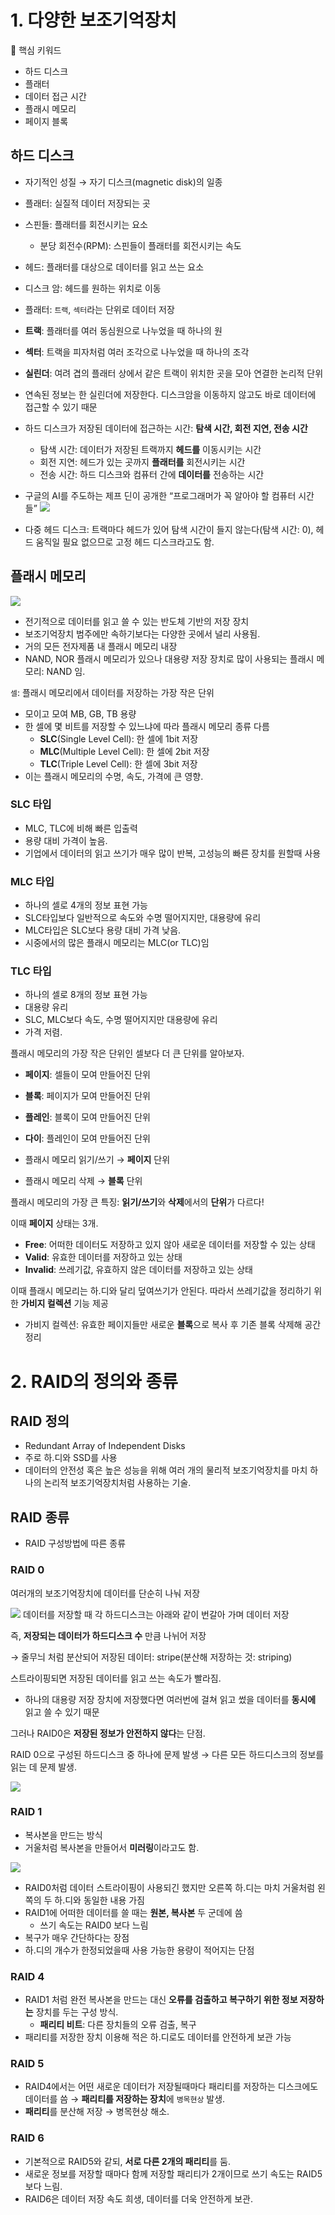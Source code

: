 # 1. 다양한 보조기억장치

🥳 핵심 키워드

- 하드 디스크
- 플래터
- 데이터 접근 시간
- 플래시 메모리
- 페이지 블록

## 하드 디스크

- 자기적인 성질 → 자기 디스크(magnetic disk)의 일종
- 플래터: 실질적 데이터 저장되는 곳
- 스핀들: 플래터를 회전시키는 요소
  - 분당 회전수(RPM): 스핀들이 플래터를 회전시키는 속도
- 헤드: 플래터를 대상으로 데이터를 읽고 쓰는 요소
- 디스크 암: 헤드를 원하는 위치로 이동

- 플래터: `트랙`, `섹터`라는 단위로 데이터 저장
- **트랙**: 플래터를 여러 동심원으로 나누었을 때 하나의 원
- **섹터**: 트랙을 피자처럼 여러 조각으로 나누었을 때 하나의 조각
- **실린더**: 여려 겹의 플래터 상에서 같은 트랙이 위치한 곳을 모아 연결한 논리적 단위
- 연속된 정보는 한 실린더에 저장한다. 디스크암을 이동하지 않고도 바로 데이터에 접근할 수 있기 때문
- 하드 디스크가 저장된 데이터에 접근하는 시간: **탐색 시간, 회전 지연, 전송 시간**
  - 탐색 시간: 데이터가 저장된 트랙까지 **헤드를** 이동시키는 시간
  - 회전 지연: 헤드가 있는 곳까지 **플래터를** 회전시키는 시간
  - 전송 시간: 하드 디스크와 컴퓨터 간에 **데이터를** 전송하는 시간
- 구글의 AI를 주도하는 제프 딘이 공개한 “프로그래머가 꼭 알아야 할 컴퓨터 시간들”
  ![](./asset/%EC%8A%A4%ED%81%AC%EB%A6%B0%EC%83%B7%202023-08-23%20%EC%98%A4%ED%9B%84%202.12.00.png)
- 다중 헤드 디스크: 트랙마다 헤드가 있어 탐색 시간이 들지 않는다(탐색 시간: 0), 헤드 움직일 필요 없으므로 고정 헤드 디스크라고도 함.

## 플래시 메모리

![](./asset/%EC%8A%A4%ED%81%AC%EB%A6%B0%EC%83%B7%202023-08-23%20%EC%98%A4%ED%9B%84%202.14.18.png)

- 전기적으로 데이터를 읽고 쓸 수 있는 반도체 기반의 저장 장치
- 보조기억장치 범주에만 속하기보다는 다양한 곳에서 널리 사용됨.
- 거의 모든 전자제품 내 플래시 메모리 내장
- NAND, NOR 플래시 메모리가 있으나 대용량 저장 장치로 많이 사용되는 플래시 메모리: NAND 임.

`셀`: 플래시 메모리에서 데이터를 저장하는 가장 작은 단위

- 모이고 모여 MB, GB, TB 용량
- 한 셀에 몇 비트를 저장할 수 있느냐에 따라 플래시 메모리 종류 다름
  - **SLC**(Single Level Cell): 한 셀에 1bit 저장
  - **MLC**(Multiple Level Cell): 한 셀에 2bit 저장
  - **TLC**(Triple Level Cell): 한 셀에 3bit 저장
- 이는 플래시 메모리의 수명, 속도, 가격에 큰 영향.

### SLC 타입

- MLC, TLC에 비해 빠른 입출력
- 용량 대비 가격이 높음.
- 기업에서 데이터의 읽고 쓰기가 매우 많이 반복, 고성능의 빠른 장치를 원할때 사용

### MLC 타입

- 하나의 셀로 4개의 정보 표현 가능
- SLC타입보다 일반적으로 속도와 수명 떨어지지만, 대용량에 유리
- MLC타입은 SLC보다 용량 대비 가격 낮음.
- 시중에서의 많은 플래시 메모리는 MLC(or TLC)임

### TLC 타입

- 하나의 셀로 8개의 정보 표현 가능
- 대용량 유리
- SLC, MLC보다 속도, 수명 떨어지지만 대용량에 유리
- 가격 저렴.

플래시 메모리의 가장 작은 단위인 셀보다 더 큰 단위를 알아보자.

- **페이지**: 셀들이 모여 만들어진 단위
- **블록**: 페이지가 모여 만들어진 단위
- **플레인**: 블록이 모여 만들어진 단위
- **다이**: 플레인이 모여 만들어진 단위

- 플래시 메모리 읽기/쓰기 → **페이지** 단위
- 플래시 메모리 삭제 → **블록** 단위

플래시 메모리의 가장 큰 특징: **읽기/쓰기**와 **삭제**에서의 **단위**가 다르다!

이때 **페이지** 상태는 3개.

- **Free**: 어떠한 데이터도 저장하고 있지 않아 새로운 데이터를 저장할 수 있는 상태
- **Valid**: 유효한 데이터를 저장하고 있는 상태
- **Invalid**: 쓰레기값, 유효하지 않은 데이터를 저장하고 있는 상태

이때 플래시 메모리는 하.디와 달리 덮여쓰기가 안된다. 따라서 쓰레기값을 정리하기 위한 **가비지 컬렉션** 기능 제공

- 가비지 컬렉션: 유효한 페이지들만 새로운 **블록**으로 복사 후 기존 블록 삭제해 공간 정리

# 2. RAID의 정의와 종류

## RAID 정의

- Redundant Array of Independent Disks
- 주로 하.디와 SSD를 사용
- 데이터의 안전성 혹은 높은 성능을 위해 여러 개의 물리적 보조기억장치를 마치 하나의 논리적 보조기억장치처럼 사용하는 기술.

## RAID 종류

- RAID 구성방법에 따른 종류

### RAID 0

여러개의 보조기억장치에 데이터를 단순히 나눠 저장

![](./asset/%EC%8A%A4%ED%81%AC%EB%A6%B0%EC%83%B7%202023-08-23%20%EC%98%A4%ED%9B%84%202.31.20.png)
데이터를 저장할 때 각 하드디스크는 아래와 같이 번갈아 가며 데이터 저장

즉, **저장되는 데이터가 하드디스크 수** 만큼 나뉘어 저장

→ 줄무늬 처럼 분산되어 저장된 데이터: stripe(분산해 저장하는 것: striping)

스트라이핑되면 저장된 데이터를 읽고 쓰는 속도가 빨라짐.

- 하나의 대용량 저장 장치에 저장했다면 여러번에 걸쳐 읽고 썼을 데이터를 **동시에** 읽고 쓸 수 있기 때문

그러나 RAID0은 **저장된 정보가 안전하지 않다**는 단점.

RAID 0으로 구성된 하드디스크 중 하나에 문제 발생 → 다른 모든 하드디스크의 정보를 읽는 데 문제 발생.

![](./asset/%EC%8A%A4%ED%81%AC%EB%A6%B0%EC%83%B7%202023-08-23%20%EC%98%A4%ED%9B%84%202.34.44.png)

### RAID 1

- 복사본을 만드는 방식
- 거울처럼 복사본을 만들어서 **미러링**이라고도 함.

![](./asset/%EC%8A%A4%ED%81%AC%EB%A6%B0%EC%83%B7%202023-08-23%20%EC%98%A4%ED%9B%84%202.36.16.png)

- RAID0처럼 데이터 스트라이핑이 사용되긴 했지만 오른쪽 하.디는 마치 거울처럼 왼쪽의 두 하.디와 동일한 내용 가짐
- RAID1에 어떠한 데이터를 쓸 때는 **원본, 복사본** 두 군데에 씀
  - 쓰기 속도는 RAID0 보다 느림
- 복구가 매우 간단하다는 장점
- 하.디의 개수가 한정되었을때 사용 가능한 용량이 적어지는 단점

### RAID 4

- RAID1 처럼 완전 복사본을 만드는 대신 **오류를 검출하고 복구하기 위한 정보 저장하는** 장치를 두는 구성 방식.
  - **패리티 비트**: 다른 장치들의 오류 검출, 복구
- 패리티를 저장한 장치 이용해 적은 하.디로도 데이터를 안전하게 보관 가능

### RAID 5

- RAID4에서는 어떤 새로운 데이터가 저장될때마다 패리티를 저장하는 디스크에도 데이터를 씀 → **패리티를 저장하는 장치**에 `병목현상` 발생.
- **패리티**를 분산해 저장 → 병목현상 해소.

### RAID 6

- 기본적으로 RAID5와 같되, **서로 다른 2개의 패리티**를 둠.
- 새로운 정보를 저장할 때마다 함께 저장할 패리티가 2개이므로 쓰기 속도는 RAID5보다 느림.
- RAID6은 데이터 저장 속도 희생, 데이터를 더욱 안전하게 보관.
